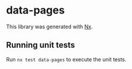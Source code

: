 # data-pages

This library was generated with [Nx](https://nx.dev).

## Running unit tests

Run `nx test data-pages` to execute the unit tests.
